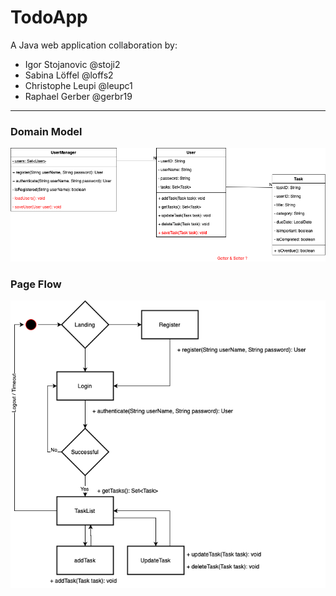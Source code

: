 # TodoApp

A Java web application collaboration by:

* Igor Stojanovic @stoji2
* Sabina Löffel @loffs2
* Christophe Leupi @leupc1
* Raphael Gerber @gerbr19

***

 ### Domain Model
![Domain Model](docs/DomainModel.png)


### Page Flow
![Page Flow](docs/PageFlow.png)

### 
